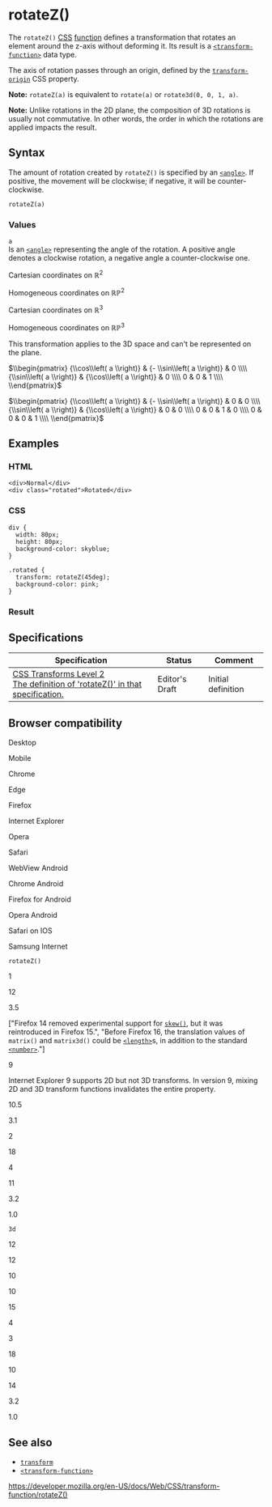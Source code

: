 # rotateZ()

The `rotateZ()` [CSS](https://developer.mozilla.org/en-US/docs/Web/CSS) [function](../css_functions) defines a transformation that rotates an element around the z-axis without deforming it. Its result is a [`<transform-function>`](../transform-function) data type.

The axis of rotation passes through an origin, defined by the [`transform-origin`](../transform-origin) CSS property.

**Note:** `rotateZ(a)` is equivalent to `rotate(a)` or `rotate3d(0, 0, 1, a)`.

**Note:** Unlike rotations in the 2D plane, the composition of 3D rotations is usually not commutative. In other words, the order in which the rotations are applied impacts the result.

## Syntax

The amount of rotation created by `rotateZ()` is specified by an [`<angle>`](../angle). If positive, the movement will be clockwise; if negative, it will be counter-clockwise.

    rotateZ(a)

### Values

`a`  
Is an [`<angle>`](../angle) representing the angle of the rotation. A positive angle denotes a clockwise rotation, a negative angle a counter-clockwise one.

Cartesian coordinates on ℝ<sup>2</sup>

Homogeneous coordinates on ℝℙ<sup>2</sup>

Cartesian coordinates on ℝ<sup>3</sup>

Homogeneous coordinates on ℝℙ<sup>3</sup>

This transformation applies to the 3D space and can't be represented on the plane.

$\\begin{pmatrix}
{\\cos\\left( a \\right)} & {- \\sin\\left( a \\right)} & 0 \\\\
{\\sin\\left( a \\right)} & {\\cos\\left( a \\right)} & 0 \\\\
0 & 0 & 1 \\\\
\\end{pmatrix}$

$\\begin{pmatrix}
{\\cos\\left( a \\right)} & {- \\sin\\left( a \\right)} & 0 & 0 \\\\
{\\sin\\left( a \\right)} & {\\cos\\left( a \\right)} & 0 & 0 \\\\
0 & 0 & 1 & 0 \\\\
0 & 0 & 0 & 1 \\\\
\\end{pmatrix}$

## Examples

### HTML

    <div>Normal</div>
    <div class="rotated">Rotated</div>

### CSS

    div {
      width: 80px;
      height: 80px;
      background-color: skyblue;
    }

    .rotated {
      transform: rotateZ(45deg);
      background-color: pink;
    }

### Result

## Specifications

<table><thead><tr class="header"><th>Specification</th><th>Status</th><th>Comment</th></tr></thead><tbody><tr class="odd"><td><a href="https://drafts.csswg.org/css-transforms-2/#funcdef-rotatez">CSS Transforms Level 2<br />
<span class="small">The definition of 'rotateZ()' in that specification.</span></a></td><td><span class="spec-ed">Editor's Draft</span></td><td>Initial definition</td></tr></tbody></table>

## Browser compatibility

Desktop

Mobile

Chrome

Edge

Firefox

Internet Explorer

Opera

Safari

WebView Android

Chrome Android

Firefox for Android

Opera Android

Safari on IOS

Samsung Internet

`rotateZ()`

1

12

3.5

\["Firefox 14 removed experimental support for [`skew()`](https://developer.mozilla.org/docs/Web/CSS/transform-function/skew), but it was reintroduced in Firefox 15.", "Before Firefox 16, the translation values of `matrix()` and `matrix3d()` could be [`<length>`](https://developer.mozilla.org/docs/Web/CSS/length)s, in addition to the standard [`<number>`](https://developer.mozilla.org/docs/Web/CSS/number)."\]

9

Internet Explorer 9 supports 2D but not 3D transforms. In version 9, mixing 2D and 3D transform functions invalidates the entire property.

10.5

3.1

2

18

4

11

3.2

1.0

`3d`

12

12

10

10

15

4

3

18

10

14

3.2

1.0

## See also

- [`transform`](../transform)
- [`<transform-function>`](../transform-function)

<a href="https://developer.mozilla.org/en-US/docs/Web/CSS/transform-function/rotateZ()" class="_attribution-link">https://developer.mozilla.org/en-US/docs/Web/CSS/transform-function/rotateZ()</a>
